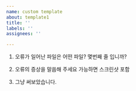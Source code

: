 ```yaml
---
name: custom template
about: template1
title: ''
labels: ''
assignees: ''

---
```


1. 오류가 일어난 파일은 어떤 파일? 몇번째 줄 입니까?

2. 오류의 증상을 말씀해 주세요 가능하면 스크린샷 포함

3. 그냥 써보았습니다.
